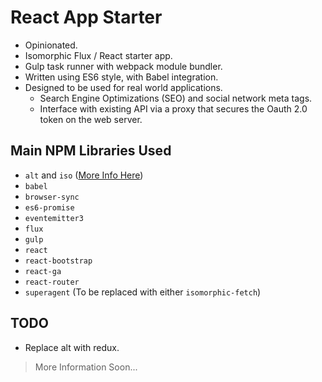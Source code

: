 React App Starter
==================
 * Opinionated.
 * Isomorphic Flux / React starter app.
 * Gulp task runner with webpack module bundler.
 * Written using ES6 style, with Babel integration.
 * Designed to be used for real world applications.
      * Search Engine Optimizations (SEO) and social network meta tags.
      * Interface with existing API via a proxy that secures the Oauth 2.0 token on the web server.
      

## Main NPM Libraries Used
 * `alt` and `iso` ([More Info Here](http://www.slideshare.net/spikebrehm/the-evolution-of-airbnbs-frontend))
 * `babel`
 * `browser-sync`
 * `es6-promise`
 * `eventemitter3`
 * `flux`
 * `gulp`
 * `react`
 * `react-bootstrap`
 * `react-ga`
 * `react-router`
 * `superagent` (To be replaced with either `isomorphic-fetch`)
 
## TODO
 * Replace alt with redux.

> More Information Soon...
